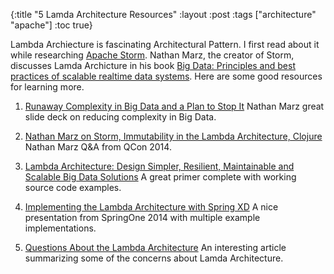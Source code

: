 {:title "5 Lamda Architecture Resources" :layout :post :tags ["architecture" "apache"] :toc true}

Lambda Archiecture is fascinating Architectural Pattern. I first read about it while researching [Apache Storm](https://storm.apache.org/). Nathan Marz, the creator of Storm, discusses Lamda Archicture in his book [Big Data: Principles and best practices of scalable realtime data systems](http://www.amazon.com/Big-Data-Principles-practices-scalable/dp/1617290343/ref=sr_1_1?ie=UTF8&qid=1419944429&sr=8-1&keywords=nathan+marz). Here are some good resources for learning more.

1.  [Runaway Complexity in Big Data and a Plan to Stop It](http://www.slideshare.net/nathanmarz/runaway-complexity-in-big-data-and-a-plan-to-stop-it) Nathan Marz great slide deck on reducing complexity in Big Data.

2.  [Nathan Marz on Storm, Immutability in the Lambda Architecture, Clojure](http://www.infoq.com/interviews/marz-lambda-architecture) Nathan Marz Q&A from QCon 2014.

3.  [Lambda Architecture: Design Simpler, Resilient, Maintainable and Scalable Big Data Solutions](http://www.infoq.com/articles/lambda-architecture-scalable-big-data-solutions) A great primer complete with working source code examples.

4.  [Implementing the Lambda Architecture with Spring XD](http://www.infoq.com/presentations/lambda-arch-spring-xd?utm_source=infoqEmail&utm_medium=WeeklyNL_EditorialContentArchitectureDesign&utm_campaign=12022014news) A nice presentation from SpringOne 2014 with multiple example implementations.

5.  [Questions About the Lambda Architecture](http://www.infoq.com/news/2014/09/lambda-architecture-questions) An interesting article summarizing some of the concerns about Lamda Architecture.
